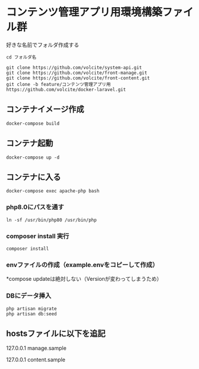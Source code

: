 # コンテンツ管理アプリ用環境構築ファイル群

好きな名前でフォルダ作成する

`cd フォルダ名`

```
git clone https://github.com/volcite/system-api.git
git clone https://github.com/volcite/front-manage.git
git clone https://github.com/volcite/front-content.git
git clone -b feature/コンテンツ管理アプリ用 https://github.com/volcite/docker-laravel.git
```

## コンテナイメージ作成

`docker-compose build`

## コンテナ起動

`docker-compose up -d`

## コンテナに入る

`docker-compose exec apache-php bash`

### php8.0にパスを通す

`ln -sf /usr/bin/php80 /usr/bin/php`

### composer install 実行

`composer install`

### envファイルの作成（example.envをコピーして作成）

*compose updateは絶対しない（Versionが変わってしまうため）

### DBにデータ挿入

```
php artisan migrate
php artisan db:seed
```

## hostsファイルに以下を追記

127.0.0.1 manage.sample

127.0.0.1 content.sample
